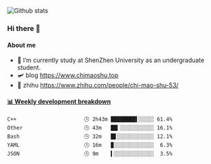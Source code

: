 ![Github stats](https://github-readme-stats.vercel.app/api?username=chimaoshu&show_icons=true&theme=cobalt)

### Hi there 👋

#### About me

- 🏫 I’m currently study at ShenZhen University as an undergraduate student.
- 🛩️ blog  https://www.chimaoshu.top
- 🎯 zhihu https://www.zhihu.com/people/chi-mao-shu-53/

<!-- waka-box start -->
#### <a href="https://gist.github.com/e235103f6d3ace58395a9ff863c34467" target="_blank">📊 Weekly development breakdown</a>
```text
C++                      🕓 2h43m ████████▌░░░░░ 61.4%
Other                    🕓 43m   ██▎░░░░░░░░░░░ 16.1%
Bash                     🕓 32m   █▋░░░░░░░░░░░░ 12.1%
YAML                     🕓 16m   ▉░░░░░░░░░░░░░  6.3%
JSON                     🕓 9m    ▍░░░░░░░░░░░░░  3.5%
```
<!-- Powered by https://github.com/YouEclipse/waka-box-go . -->
<!-- waka-box end -->
